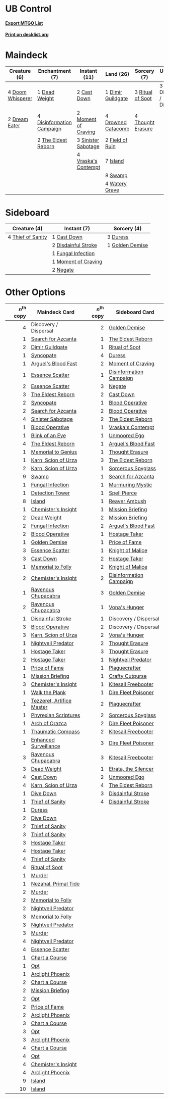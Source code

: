 # UB Control

#### [Export MTGO List](../collection/UB%20Control/UB%20Control.txt)
#### [Print on decklist.org](http://decklist.org/?deckmain=2%09Cast%20Down%0A1%09Dead%20Weight%0A1%09Dimir%20Guildgate%0A3%09Discovery%20/%20Dispersal%0A4%09Disinformation%20Campaign%0A4%09Doom%20Whisperer%0A2%09Dream%20Eater%0A4%09Drowned%20Catacomb%0A2%09Field%20of%20Ruin%0A7%09Island%0A2%09Moment%20of%20Craving%0A3%09Ritual%20of%20Soot%0A3%09Sinister%20Sabotage%0A8%09Swamp%0A2%09The%20Eldest%20Reborn%0A4%09Thought%20Erasure%0A4%09Vraska's%20Contempt%0A4%09Watery%20Grave&deckside=1%09Cast%20Down%0A2%09Disdainful%20Stroke%0A3%09Duress%0A1%09Fungal%20Infection%0A1%09Golden%20Demise%0A1%09Moment%20of%20Craving%0A2%09Negate%0A4%09Thief%20of%20Sanity)
# Maindeck

|                                       Creature (6)                                        |                                          Enchantment (7)                                           |                                         Instant (11)                                         |                                          Land (26)                                          |                                        Sorcery (7)                                         |      Unknown (3)      |
|-------------------------------------------------------------------------------------------|----------------------------------------------------------------------------------------------------|----------------------------------------------------------------------------------------------|---------------------------------------------------------------------------------------------|--------------------------------------------------------------------------------------------|-----------------------|
|4 [Doom Whisperer](http://gatherer.wizards.com/Pages/Card/Details.aspx?multiverseid=452819)|1 [Dead Weight](http://gatherer.wizards.com/Pages/Card/Details.aspx?multiverseid=409853)            |2 [Cast Down](http://gatherer.wizards.com/Pages/Card/Details.aspx?multiverseid=442969)        |1 [Dimir Guildgate](http://gatherer.wizards.com/Pages/Card/Details.aspx?multiverseid=426059) |3 [Ritual of Soot](http://gatherer.wizards.com/Pages/Card/Details.aspx?multiverseid=452834) |3 Discovery / Dispersal|
|2 [Dream Eater](http://gatherer.wizards.com/Pages/Card/Details.aspx?multiverseid=452788)   |4 [Disinformation Campaign](http://gatherer.wizards.com/Pages/Card/Details.aspx?multiverseid=452917)|2 [Moment of Craving](http://gatherer.wizards.com/Pages/Card/Details.aspx?multiverseid=439736)|4 [Drowned Catacomb](http://gatherer.wizards.com/Pages/Card/Details.aspx?multiverseid=430633)|4 [Thought Erasure](http://gatherer.wizards.com/Pages/Card/Details.aspx?multiverseid=452956)|                       |
|                                                                                           |2 [The Eldest Reborn](http://gatherer.wizards.com/Pages/Card/Details.aspx?multiverseid=442978)      |3 [Sinister Sabotage](http://gatherer.wizards.com/Pages/Card/Details.aspx?multiverseid=452804)|2 [Field of Ruin](http://gatherer.wizards.com/Pages/Card/Details.aspx?multiverseid=435415)   |                                                                                            |                       |
|                                                                                           |                                                                                                    |4 [Vraska's Contempt](http://gatherer.wizards.com/Pages/Card/Details.aspx?multiverseid=435283)|7 [Island](http://gatherer.wizards.com/Pages/Card/Details.aspx?multiverseid=439602)          |                                                                                            |                       |
|                                                                                           |                                                                                                    |                                                                                              |8 [Swamp](http://gatherer.wizards.com/Pages/Card/Details.aspx?multiverseid=439603)           |                                                                                            |                       |
|                                                                                           |                                                                                                    |                                                                                              |4 [Watery Grave](http://gatherer.wizards.com/Pages/Card/Details.aspx?multiverseid=405114)    |                                                                                            |                       |


# Sideboard

|                                        Creature (4)                                        |                                         Instant (7)                                          |                                       Sorcery (4)                                        |
|--------------------------------------------------------------------------------------------|----------------------------------------------------------------------------------------------|------------------------------------------------------------------------------------------|
|4 [Thief of Sanity](http://gatherer.wizards.com/Pages/Card/Details.aspx?multiverseid=452955)|1 [Cast Down](http://gatherer.wizards.com/Pages/Card/Details.aspx?multiverseid=442969)        |3 [Duress](http://gatherer.wizards.com/Pages/Card/Details.aspx?multiverseid=270465)       |
|                                                                                            |2 [Disdainful Stroke](http://gatherer.wizards.com/Pages/Card/Details.aspx?multiverseid=446776)|1 [Golden Demise](http://gatherer.wizards.com/Pages/Card/Details.aspx?multiverseid=439730)|
|                                                                                            |1 [Fungal Infection](http://gatherer.wizards.com/Pages/Card/Details.aspx?multiverseid=442982) |                                                                                          |
|                                                                                            |1 [Moment of Craving](http://gatherer.wizards.com/Pages/Card/Details.aspx?multiverseid=439736)|                                                                                          |
|                                                                                            |2 [Negate](http://gatherer.wizards.com/Pages/Card/Details.aspx?multiverseid=447135)           |                                                                                          |


# Other Options

|*n*<sup>th</sup> copy|                                           Maindeck Card                                            |*n*<sup>th</sup> copy|                                          Sideboard Card                                          |
|--------------------:|----------------------------------------------------------------------------------------------------|--------------------:|--------------------------------------------------------------------------------------------------|
|                    4|Discovery / Dispersal                                                                               |                    2|[Golden Demise](http://gatherer.wizards.com/Pages/Card/Details.aspx?multiverseid=439730)          |
|                    1|[Search for Azcanta](http://gatherer.wizards.com/Pages/Card/Details.aspx?multiverseid=435226)       |                    1|[The Eldest Reborn](http://gatherer.wizards.com/Pages/Card/Details.aspx?multiverseid=442978)      |
|                    2|[Dimir Guildgate](http://gatherer.wizards.com/Pages/Card/Details.aspx?multiverseid=426059)          |                    1|[Ritual of Soot](http://gatherer.wizards.com/Pages/Card/Details.aspx?multiverseid=452834)         |
|                    1|[Syncopate](http://gatherer.wizards.com/Pages/Card/Details.aspx?multiverseid=270369)                |                    4|[Duress](http://gatherer.wizards.com/Pages/Card/Details.aspx?multiverseid=270465)                 |
|                    1|[Arguel's Blood Fast](http://gatherer.wizards.com/Pages/Card/Details.aspx?multiverseid=439316)      |                    2|[Moment of Craving](http://gatherer.wizards.com/Pages/Card/Details.aspx?multiverseid=439736)      |
|                    1|[Essence Scatter](http://gatherer.wizards.com/Pages/Card/Details.aspx?multiverseid=438446)          |                    1|[Disinformation Campaign](http://gatherer.wizards.com/Pages/Card/Details.aspx?multiverseid=452917)|
|                    2|[Essence Scatter](http://gatherer.wizards.com/Pages/Card/Details.aspx?multiverseid=438446)          |                    3|[Negate](http://gatherer.wizards.com/Pages/Card/Details.aspx?multiverseid=447135)                 |
|                    3|[The Eldest Reborn](http://gatherer.wizards.com/Pages/Card/Details.aspx?multiverseid=442978)        |                    2|[Cast Down](http://gatherer.wizards.com/Pages/Card/Details.aspx?multiverseid=442969)              |
|                    2|[Syncopate](http://gatherer.wizards.com/Pages/Card/Details.aspx?multiverseid=270369)                |                    1|[Blood Operative](http://gatherer.wizards.com/Pages/Card/Details.aspx?multiverseid=452813)        |
|                    2|[Search for Azcanta](http://gatherer.wizards.com/Pages/Card/Details.aspx?multiverseid=435226)       |                    2|[Blood Operative](http://gatherer.wizards.com/Pages/Card/Details.aspx?multiverseid=452813)        |
|                    4|[Sinister Sabotage](http://gatherer.wizards.com/Pages/Card/Details.aspx?multiverseid=452804)        |                    2|[The Eldest Reborn](http://gatherer.wizards.com/Pages/Card/Details.aspx?multiverseid=442978)      |
|                    1|[Blood Operative](http://gatherer.wizards.com/Pages/Card/Details.aspx?multiverseid=452813)          |                    1|[Vraska's Contempt](http://gatherer.wizards.com/Pages/Card/Details.aspx?multiverseid=435283)      |
|                    1|[Blink of an Eye](http://gatherer.wizards.com/Pages/Card/Details.aspx?multiverseid=442934)          |                    1|[Unmoored Ego](http://gatherer.wizards.com/Pages/Card/Details.aspx?multiverseid=452962)           |
|                    4|[The Eldest Reborn](http://gatherer.wizards.com/Pages/Card/Details.aspx?multiverseid=442978)        |                    1|[Arguel's Blood Fast](http://gatherer.wizards.com/Pages/Card/Details.aspx?multiverseid=439316)    |
|                    1|[Memorial to Genius](http://gatherer.wizards.com/Pages/Card/Details.aspx?multiverseid=443131)       |                    1|[Thought Erasure](http://gatherer.wizards.com/Pages/Card/Details.aspx?multiverseid=452956)        |
|                    1|[Karn, Scion of Urza](http://gatherer.wizards.com/Pages/Card/Details.aspx?multiverseid=442889)      |                    3|[The Eldest Reborn](http://gatherer.wizards.com/Pages/Card/Details.aspx?multiverseid=442978)      |
|                    2|[Karn, Scion of Urza](http://gatherer.wizards.com/Pages/Card/Details.aspx?multiverseid=442889)      |                    1|[Sorcerous Spyglass](http://gatherer.wizards.com/Pages/Card/Details.aspx?multiverseid=435407)     |
|                    9|[Swamp](http://gatherer.wizards.com/Pages/Card/Details.aspx?multiverseid=439603)                    |                    1|[Search for Azcanta](http://gatherer.wizards.com/Pages/Card/Details.aspx?multiverseid=435226)     |
|                    1|[Fungal Infection](http://gatherer.wizards.com/Pages/Card/Details.aspx?multiverseid=442982)         |                    1|[Murmuring Mystic](http://gatherer.wizards.com/Pages/Card/Details.aspx?multiverseid=452795)       |
|                    1|[Detection Tower](http://gatherer.wizards.com/Pages/Card/Details.aspx?multiverseid=447386)          |                    1|[Spell Pierce](http://gatherer.wizards.com/Pages/Card/Details.aspx?multiverseid=425876)           |
|                    8|[Island](http://gatherer.wizards.com/Pages/Card/Details.aspx?multiverseid=439602)                   |                    1|[Reaver Ambush](http://gatherer.wizards.com/Pages/Card/Details.aspx?multiverseid=439740)          |
|                    1|[Chemister's Insight](http://gatherer.wizards.com/Pages/Card/Details.aspx?multiverseid=452782)      |                    1|[Mission Briefing](http://gatherer.wizards.com/Pages/Card/Details.aspx?multiverseid=452794)       |
|                    2|[Dead Weight](http://gatherer.wizards.com/Pages/Card/Details.aspx?multiverseid=409853)              |                    2|[Mission Briefing](http://gatherer.wizards.com/Pages/Card/Details.aspx?multiverseid=452794)       |
|                    2|[Fungal Infection](http://gatherer.wizards.com/Pages/Card/Details.aspx?multiverseid=442982)         |                    2|[Arguel's Blood Fast](http://gatherer.wizards.com/Pages/Card/Details.aspx?multiverseid=439316)    |
|                    2|[Blood Operative](http://gatherer.wizards.com/Pages/Card/Details.aspx?multiverseid=452813)          |                    1|[Hostage Taker](http://gatherer.wizards.com/Pages/Card/Details.aspx?multiverseid=435379)          |
|                    1|[Golden Demise](http://gatherer.wizards.com/Pages/Card/Details.aspx?multiverseid=439730)            |                    1|[Price of Fame](http://gatherer.wizards.com/Pages/Card/Details.aspx?multiverseid=452833)          |
|                    3|[Essence Scatter](http://gatherer.wizards.com/Pages/Card/Details.aspx?multiverseid=438446)          |                    1|[Knight of Malice](http://gatherer.wizards.com/Pages/Card/Details.aspx?multiverseid=442985)       |
|                    3|[Cast Down](http://gatherer.wizards.com/Pages/Card/Details.aspx?multiverseid=442969)                |                    2|[Hostage Taker](http://gatherer.wizards.com/Pages/Card/Details.aspx?multiverseid=435379)          |
|                    1|[Memorial to Folly](http://gatherer.wizards.com/Pages/Card/Details.aspx?multiverseid=443130)        |                    2|[Knight of Malice](http://gatherer.wizards.com/Pages/Card/Details.aspx?multiverseid=442985)       |
|                    2|[Chemister's Insight](http://gatherer.wizards.com/Pages/Card/Details.aspx?multiverseid=452782)      |                    2|[Disinformation Campaign](http://gatherer.wizards.com/Pages/Card/Details.aspx?multiverseid=452917)|
|                    1|[Ravenous Chupacabra](http://gatherer.wizards.com/Pages/Card/Details.aspx?multiverseid=442093)      |                    3|[Golden Demise](http://gatherer.wizards.com/Pages/Card/Details.aspx?multiverseid=439730)          |
|                    2|[Ravenous Chupacabra](http://gatherer.wizards.com/Pages/Card/Details.aspx?multiverseid=442093)      |                    1|[Vona's Hunger](http://gatherer.wizards.com/Pages/Card/Details.aspx?multiverseid=439747)          |
|                    1|[Disdainful Stroke](http://gatherer.wizards.com/Pages/Card/Details.aspx?multiverseid=446776)        |                    1|Discovery / Dispersal                                                                             |
|                    3|[Blood Operative](http://gatherer.wizards.com/Pages/Card/Details.aspx?multiverseid=452813)          |                    2|Discovery / Dispersal                                                                             |
|                    3|[Karn, Scion of Urza](http://gatherer.wizards.com/Pages/Card/Details.aspx?multiverseid=442889)      |                    2|[Vona's Hunger](http://gatherer.wizards.com/Pages/Card/Details.aspx?multiverseid=439747)          |
|                    1|[Nightveil Predator](http://gatherer.wizards.com/Pages/Card/Details.aspx?multiverseid=452941)       |                    2|[Thought Erasure](http://gatherer.wizards.com/Pages/Card/Details.aspx?multiverseid=452956)        |
|                    1|[Hostage Taker](http://gatherer.wizards.com/Pages/Card/Details.aspx?multiverseid=435379)            |                    3|[Thought Erasure](http://gatherer.wizards.com/Pages/Card/Details.aspx?multiverseid=452956)        |
|                    2|[Hostage Taker](http://gatherer.wizards.com/Pages/Card/Details.aspx?multiverseid=435379)            |                    1|[Nightveil Predator](http://gatherer.wizards.com/Pages/Card/Details.aspx?multiverseid=452941)     |
|                    1|[Price of Fame](http://gatherer.wizards.com/Pages/Card/Details.aspx?multiverseid=452833)            |                    1|[Plaguecrafter](http://gatherer.wizards.com/Pages/Card/Details.aspx?multiverseid=452832)          |
|                    1|[Mission Briefing](http://gatherer.wizards.com/Pages/Card/Details.aspx?multiverseid=452794)         |                    1|[Crafty Cutpurse](http://gatherer.wizards.com/Pages/Card/Details.aspx?multiverseid=439690)        |
|                    3|[Chemister's Insight](http://gatherer.wizards.com/Pages/Card/Details.aspx?multiverseid=452782)      |                    1|[Kitesail Freebooter](http://gatherer.wizards.com/Pages/Card/Details.aspx?multiverseid=435264)    |
|                    1|[Walk the Plank](http://gatherer.wizards.com/Pages/Card/Details.aspx?multiverseid=435284)           |                    1|[Dire Fleet Poisoner](http://gatherer.wizards.com/Pages/Card/Details.aspx?multiverseid=439725)    |
|                    1|[Tezzeret, Artifice Master](http://gatherer.wizards.com/Pages/Card/Details.aspx?multiverseid=447215)|                    2|[Plaguecrafter](http://gatherer.wizards.com/Pages/Card/Details.aspx?multiverseid=452832)          |
|                    1|[Phyrexian Scriptures](http://gatherer.wizards.com/Pages/Card/Details.aspx?multiverseid=442988)     |                    2|[Sorcerous Spyglass](http://gatherer.wizards.com/Pages/Card/Details.aspx?multiverseid=435407)     |
|                    1|[Arch of Orazca](http://gatherer.wizards.com/Pages/Card/Details.aspx?multiverseid=439849)           |                    2|[Dire Fleet Poisoner](http://gatherer.wizards.com/Pages/Card/Details.aspx?multiverseid=439725)    |
|                    1|[Thaumatic Compass](http://gatherer.wizards.com/Pages/Card/Details.aspx?multiverseid=435408)        |                    2|[Kitesail Freebooter](http://gatherer.wizards.com/Pages/Card/Details.aspx?multiverseid=435264)    |
|                    1|[Enhanced Surveillance](http://gatherer.wizards.com/Pages/Card/Details.aspx?multiverseid=452790)    |                    3|[Dire Fleet Poisoner](http://gatherer.wizards.com/Pages/Card/Details.aspx?multiverseid=439725)    |
|                    3|[Ravenous Chupacabra](http://gatherer.wizards.com/Pages/Card/Details.aspx?multiverseid=442093)      |                    3|[Kitesail Freebooter](http://gatherer.wizards.com/Pages/Card/Details.aspx?multiverseid=435264)    |
|                    3|[Dead Weight](http://gatherer.wizards.com/Pages/Card/Details.aspx?multiverseid=409853)              |                    1|[Etrata, the Silencer](http://gatherer.wizards.com/Pages/Card/Details.aspx?multiverseid=452920)   |
|                    4|[Cast Down](http://gatherer.wizards.com/Pages/Card/Details.aspx?multiverseid=442969)                |                    2|[Unmoored Ego](http://gatherer.wizards.com/Pages/Card/Details.aspx?multiverseid=452962)           |
|                    4|[Karn, Scion of Urza](http://gatherer.wizards.com/Pages/Card/Details.aspx?multiverseid=442889)      |                    4|[The Eldest Reborn](http://gatherer.wizards.com/Pages/Card/Details.aspx?multiverseid=442978)      |
|                    1|[Dive Down](http://gatherer.wizards.com/Pages/Card/Details.aspx?multiverseid=435205)                |                    3|[Disdainful Stroke](http://gatherer.wizards.com/Pages/Card/Details.aspx?multiverseid=446776)      |
|                    1|[Thief of Sanity](http://gatherer.wizards.com/Pages/Card/Details.aspx?multiverseid=452955)          |                    4|[Disdainful Stroke](http://gatherer.wizards.com/Pages/Card/Details.aspx?multiverseid=446776)      |
|                    1|[Duress](http://gatherer.wizards.com/Pages/Card/Details.aspx?multiverseid=270465)                   |                     |                                                                                                  |
|                    2|[Dive Down](http://gatherer.wizards.com/Pages/Card/Details.aspx?multiverseid=435205)                |                     |                                                                                                  |
|                    2|[Thief of Sanity](http://gatherer.wizards.com/Pages/Card/Details.aspx?multiverseid=452955)          |                     |                                                                                                  |
|                    3|[Thief of Sanity](http://gatherer.wizards.com/Pages/Card/Details.aspx?multiverseid=452955)          |                     |                                                                                                  |
|                    3|[Hostage Taker](http://gatherer.wizards.com/Pages/Card/Details.aspx?multiverseid=435379)            |                     |                                                                                                  |
|                    4|[Hostage Taker](http://gatherer.wizards.com/Pages/Card/Details.aspx?multiverseid=435379)            |                     |                                                                                                  |
|                    4|[Thief of Sanity](http://gatherer.wizards.com/Pages/Card/Details.aspx?multiverseid=452955)          |                     |                                                                                                  |
|                    4|[Ritual of Soot](http://gatherer.wizards.com/Pages/Card/Details.aspx?multiverseid=452834)           |                     |                                                                                                  |
|                    1|[Murder](http://gatherer.wizards.com/Pages/Card/Details.aspx?multiverseid=442087)                   |                     |                                                                                                  |
|                    1|[Nezahal, Primal Tide](http://gatherer.wizards.com/Pages/Card/Details.aspx?multiverseid=439702)     |                     |                                                                                                  |
|                    2|[Murder](http://gatherer.wizards.com/Pages/Card/Details.aspx?multiverseid=442087)                   |                     |                                                                                                  |
|                    2|[Memorial to Folly](http://gatherer.wizards.com/Pages/Card/Details.aspx?multiverseid=443130)        |                     |                                                                                                  |
|                    2|[Nightveil Predator](http://gatherer.wizards.com/Pages/Card/Details.aspx?multiverseid=452941)       |                     |                                                                                                  |
|                    3|[Memorial to Folly](http://gatherer.wizards.com/Pages/Card/Details.aspx?multiverseid=443130)        |                     |                                                                                                  |
|                    3|[Nightveil Predator](http://gatherer.wizards.com/Pages/Card/Details.aspx?multiverseid=452941)       |                     |                                                                                                  |
|                    3|[Murder](http://gatherer.wizards.com/Pages/Card/Details.aspx?multiverseid=442087)                   |                     |                                                                                                  |
|                    4|[Nightveil Predator](http://gatherer.wizards.com/Pages/Card/Details.aspx?multiverseid=452941)       |                     |                                                                                                  |
|                    4|[Essence Scatter](http://gatherer.wizards.com/Pages/Card/Details.aspx?multiverseid=438446)          |                     |                                                                                                  |
|                    1|[Chart a Course](http://gatherer.wizards.com/Pages/Card/Details.aspx?multiverseid=435200)           |                     |                                                                                                  |
|                    1|[Opt](http://gatherer.wizards.com/Pages/Card/Details.aspx?multiverseid=435217)                      |                     |                                                                                                  |
|                    1|[Arclight Phoenix](http://gatherer.wizards.com/Pages/Card/Details.aspx?multiverseid=452841)         |                     |                                                                                                  |
|                    2|[Chart a Course](http://gatherer.wizards.com/Pages/Card/Details.aspx?multiverseid=435200)           |                     |                                                                                                  |
|                    2|[Mission Briefing](http://gatherer.wizards.com/Pages/Card/Details.aspx?multiverseid=452794)         |                     |                                                                                                  |
|                    2|[Opt](http://gatherer.wizards.com/Pages/Card/Details.aspx?multiverseid=435217)                      |                     |                                                                                                  |
|                    2|[Price of Fame](http://gatherer.wizards.com/Pages/Card/Details.aspx?multiverseid=452833)            |                     |                                                                                                  |
|                    2|[Arclight Phoenix](http://gatherer.wizards.com/Pages/Card/Details.aspx?multiverseid=452841)         |                     |                                                                                                  |
|                    3|[Chart a Course](http://gatherer.wizards.com/Pages/Card/Details.aspx?multiverseid=435200)           |                     |                                                                                                  |
|                    3|[Opt](http://gatherer.wizards.com/Pages/Card/Details.aspx?multiverseid=435217)                      |                     |                                                                                                  |
|                    3|[Arclight Phoenix](http://gatherer.wizards.com/Pages/Card/Details.aspx?multiverseid=452841)         |                     |                                                                                                  |
|                    4|[Chart a Course](http://gatherer.wizards.com/Pages/Card/Details.aspx?multiverseid=435200)           |                     |                                                                                                  |
|                    4|[Opt](http://gatherer.wizards.com/Pages/Card/Details.aspx?multiverseid=435217)                      |                     |                                                                                                  |
|                    4|[Chemister's Insight](http://gatherer.wizards.com/Pages/Card/Details.aspx?multiverseid=452782)      |                     |                                                                                                  |
|                    4|[Arclight Phoenix](http://gatherer.wizards.com/Pages/Card/Details.aspx?multiverseid=452841)         |                     |                                                                                                  |
|                    9|[Island](http://gatherer.wizards.com/Pages/Card/Details.aspx?multiverseid=439602)                   |                     |                                                                                                  |
|                   10|[Island](http://gatherer.wizards.com/Pages/Card/Details.aspx?multiverseid=439602)                   |                     |                                                                                                  |

